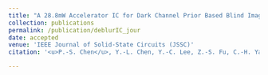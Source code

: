 ```yaml
---
title: "A 28.8mW Accelerator IC for Dark Channel Prior Based Blind Image Deblurring"
collection: publications
permalink: /publication/deblurIC_jour
date: accepted
venue: 'IEEE Journal of Solid-State Circuits (JSSC)'
citation: '<u>P.-S. Chen</u>, Y.-L. Chen, Y.-C. Lee, Z.-S. Fu, C.-H. Yang, "A 28.8mW Accelerator IC for Dark Channel Prior Based Blind Image Deblurring," <i>IEEE Journal of Solid-State Circuits (JSSC)</i>, accepted'

---
```


